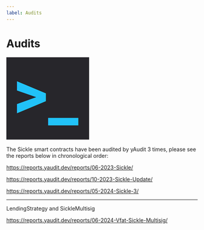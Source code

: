 ```yaml
---
label: Audits
---
```


# Audits

![yAudit](img/yAudit.png)

The Sickle smart contracts have been audited by yAudit 3 times, please see the reports below in chronological order:

https://reports.yaudit.dev/reports/06-2023-Sickle/

https://reports.yaudit.dev/reports/10-2023-Sickle-Update/

https://reports.yaudit.dev/reports/05-2024-Sickle-3/

---

LendingStrategy and SickleMultisig

https://reports.yaudit.dev/reports/06-2024-Vfat-Sickle-Multisig/
